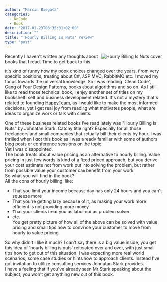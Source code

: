 ```yaml
---
author: "Marcin Biegała"
categories:
  - NoCode
  - Book
date: "2017-01-23T03:35:31+02:00"
description: ""
title: "'Hourly Billing Is Nuts' review"
type: "post"
---
```

<img style="float: right;" src="/img/hourlybillingisnuts.png" alt="Hourly Billing Is Nuts cover">

Recently I haven't written any thoughts about books that I read.
Time to get back to this.

It's kind of funny how my book choices changed over the years. From very specific positions, treating about C#, ASP MVC, RabbitMQ etc. I moved my focus towards the universal knowledge. So I was reading 'Clean Code',  Gang of Four Design Patterns, books about algorithms and so on. As I still like to read those technical book, I enjoy another set of titles on my bookshelf: self and business development related. It's not a mystery that's related to founding [HappyTeam](https://happyteam.io), as I would like to make the most informed decisions, yet I get real joy from reading what motivates people, what are ideas to organize work or talk with clients.

One of these business related books I've read lately was "Hourly Billing Is Nuts" by Johnatan Stark. Catchy title right? Especially for all those freelancers and small companies that actually bill their clients by hour.
I was thrilled when I got this book as I was already familiar with some of  authors blog posts or conference sessions on the topic.  
Yet I was disappointed.  
The book treats about value pricing as an alternative to hourly billing. Value pricing in just few words is kind of a fixed priced approach, but you derive your cost estimate not from work put into solving the problem, but rather from possible value your customer can benefit from your work.  
So what you will find in the book?  
All the cons of hourly billing, like:  
* That you limit your income because day has only 24 hours and you can't squeeze more  
* That you're getting lazy because of it, as making your work more efficient is not providing more money  
* That your clients treat you as labor not as problem solver  
* etc.  
You get pretty picture of how all of the above can be solved with value pricing and small tips how to convince your customer to move from hourly to value pricing.  

So why didn't I like it much?
I can't say there is a big value inside, you get this idea of 'hourly billing is nuts' reiterated over and over, with just small tips how to get out of this situation. I was expecting more real world scenarios, some case studies or hints how to approach clients. Instead I've got invitation to utilize consulting services Johnatan Stark provides.  
I have a feeling that if you've already seen Mr Stark speaking about the subject, you won't get anything new out of this book.